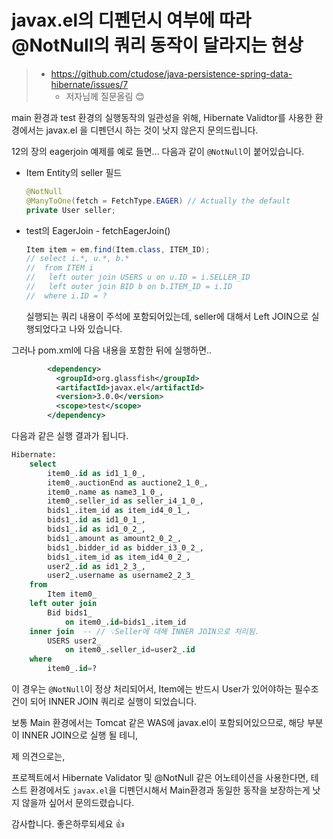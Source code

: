 # javax.el의 디펜던시 여부에 따라 @NotNull의 쿼리 동작이 달라지는 현상

> * https://github.com/ctudose/java-persistence-spring-data-hibernate/issues/7
>   * 저자님께 질문올림 😊



main 환경과 test 환경의 실행동작의 일관성을 위해, Hibernate Validtor를 사용한 환경에서는 javax.el 을 디펜던시 하는 것이 낫지 않은지 문의드립니다.

12의 장의 eagerjoin 예제를 예로 들면... 다음과 같이 `@NotNull`이 붙어있습니다.

* Item Entity의 seller 필드

  ```java
  @NotNull
  @ManyToOne(fetch = FetchType.EAGER) // Actually the default
  private User seller;
  ```

* test의 EagerJoin - fetchEagerJoin() 

  ```java
  Item item = em.find(Item.class, ITEM_ID);
  // select i.*, u.*, b.*
  //  from ITEM i
  //   left outer join USERS u on u.ID = i.SELLER_ID
  //   left outer join BID b on b.ITEM_ID = i.ID
  //  where i.ID = ?
  ```

  실행되는 쿼리 내용이 주석에 포함되어있는데, seller에 대해서 Left JOIN으로 실행되었다고 나와 있습니다.



그러나 pom.xml에 다음 내용을 포함한 뒤에 실행하면..

```xml
        <dependency>
          <groupId>org.glassfish</groupId>
          <artifactId>javax.el</artifactId>
          <version>3.0.0</version>
          <scope>test</scope>
        </dependency>
```

다음과 같은 실행 결과가 됩니다.

```sql
Hibernate: 
    select
        item0_.id as id1_1_0_,
        item0_.auctionEnd as auctione2_1_0_,
        item0_.name as name3_1_0_,
        item0_.seller_id as seller_i4_1_0_,
        bids1_.item_id as item_id4_0_1_,
        bids1_.id as id1_0_1_,
        bids1_.id as id1_0_2_,
        bids1_.amount as amount2_0_2_,
        bids1_.bidder_id as bidder_i3_0_2_,
        bids1_.item_id as item_id4_0_2_,
        user2_.id as id1_2_3_,
        user2_.username as username2_2_3_ 
    from
        Item item0_ 
    left outer join
        Bid bids1_ 
            on item0_.id=bids1_.item_id 
    inner join  -- // 💡Seller에 대해 INNER JOIN으로 처리됨.
        USERS user2_ 
            on item0_.seller_id=user2_.id 
    where
        item0_.id=?
```

이 경우는 `@NotNull`이 정상 처리되어서, Item에는 반드시 User가 있어야하는 필수조건이 되어 INNER JOIN 쿼리로 실행이 되었습니다.



보통 Main 환경에서는 Tomcat 같은 WAS에 javax.el이 포함되어있으므로, 해당 부분이 INNER JOIN으로 실행 될 테니,

제 의견으로는, 

프로젝트에서 Hibernate Validator 및 @NotNull 같은 어노테이션을 사용한다면, 테스트 환경에서도 `javax.el`을 디펜던시해서 Main환경과 동일한 동작을 보장하는게 낫지 않을까 싶어서 문의드렸습니다.

감사합니다. 좋은하루되세요 👍







